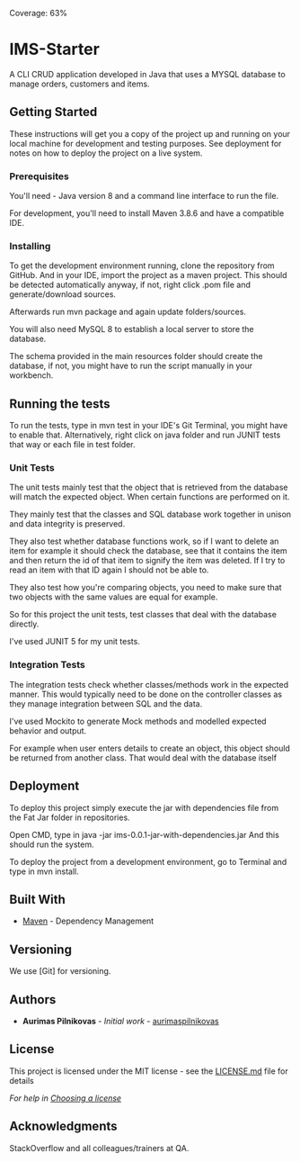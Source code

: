 Coverage: 63%
# IMS-Starter

A CLI CRUD application developed in Java that uses a MYSQL database to manage orders, customers and items.

## Getting Started
These instructions will get you a copy of the project up and running on your local machine for development
and testing purposes. See deployment for notes on how to deploy the project on a live system.

### Prerequisites

You'll need - Java version 8 and a command line interface to run the file.

For development, you'll need to install Maven 3.8.6 and have a compatible IDE.

### Installing

To get the development environment running, clone the repository from GitHub. And in your IDE, import the project
as a maven project. This should be detected automatically anyway, if not, right click .pom file and 
generate/download sources.

Afterwards run mvn package and again update folders/sources.

You will also need MySQL 8 to establish a local server to store the database. 

The schema provided in the main resources folder should create the database, if not, you might have
to run the script manually in your workbench. 

## Running the tests

To run the tests, type in mvn test in your IDE's Git Terminal, you might have to enable that.
Alternatively, right click on java folder and run JUNIT tests that way or each file in test folder.

### Unit Tests 

The unit tests mainly test that the object that is retrieved from the database will match the expected object. 
When certain functions are performed on it.

They mainly test that the classes and SQL database work together in unison and data integrity is preserved.

They also test whether database functions work, so if I want to delete an item for example
it should check the database, see that it contains the item and then return the id of that item to signify
the item was deleted. If I try to read an item with that ID again I should not be able to. 

They also test how you're comparing objects, you need to make sure that two objects with the same values
are equal for example.

So for this project the unit tests, test classes that deal with the database directly. 

I've used JUNIT 5 for my unit tests.  

### Integration Tests 

The integration tests check whether classes/methods work in the expected manner. This would typically need to be
done on the controller classes as they manage integration between SQL and the data. 

I've used Mockito to generate Mock methods and modelled expected behavior and output.

For example when user enters details to create an object, this object should be returned from another class. That
would deal with the database itself

## Deployment

To deploy this project simply execute the jar with dependencies file from the Fat Jar folder in repositories.

Open CMD, type in java -jar ims-0.0.1-jar-with-dependencies.jar And this should run the system.

To deploy the project from a development environment, go to Terminal and type in mvn install. 

## Built With

* [Maven](https://maven.apache.org/) - Dependency Management

## Versioning

We use [Git] for versioning.

## Authors

* **Aurimas Pilnikovas** - *Initial work* - [aurimaspilnikovas](https://github.com/auris48)

## License

This project is licensed under the MIT license - see the [LICENSE.md](LICENSE.md) file for details 

*For help in [Choosing a license](https://choosealicense.com/)*

## Acknowledgments

StackOverflow and all colleagues/trainers at QA. 
